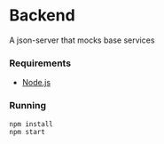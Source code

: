 # Backend

A json-server that mocks base services

### Requirements

* [Node.js][2]

### Running

```shell
npm install
npm start
```

[1]:https://www.npmjs.com/package/json-server
[2]:https://nodejs.org/en/


